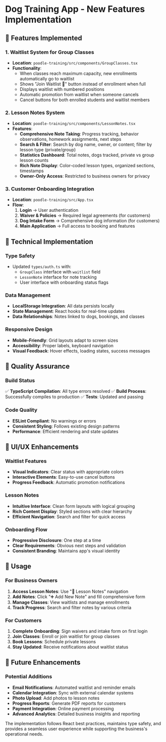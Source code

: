 # Dog Training App - New Features Implementation

## 🎯 Features Implemented

### 1. **Waitlist System for Group Classes**
- **Location**: `poodle-training/src/components/GroupClasses.tsx`
- **Functionality**:
  - When classes reach maximum capacity, new enrollments automatically go to waitlist
  - Shows "Join Waitlist 📝" button instead of enrollment when full
  - Displays waitlist with numbered positions
  - Automatic promotion from waitlist when someone cancels
  - Cancel buttons for both enrolled students and waitlist members

### 2. **Lesson Notes System**
- **Location**: `poodle-training/src/components/LessonNotes.tsx`
- **Features**:
  - **Comprehensive Note Taking**: Progress tracking, behavior observations, homework assignments, next steps
  - **Search & Filter**: Search by dog name, owner, or content; filter by lesson type (private/group)
  - **Statistics Dashboard**: Total notes, dogs tracked, private vs group lesson counts
  - **Rich Note Display**: Color-coded lesson types, organized sections, timestamps
  - **Owner-Only Access**: Restricted to business owners for privacy

### 3. **Customer Onboarding Integration**
- **Location**: `poodle-training/src/App.tsx`
- **Flow**:
  1. **Login** → User authentication
  2. **Waiver & Policies** → Required legal agreements (for customers)
  3. **Dog Intake Form** → Comprehensive dog information (for customers)
  4. **Main Application** → Full access to booking and features

## 🔧 Technical Implementation

### Type Safety
- Updated `types/auth.ts` with:
  - `GroupClass` interface with `waitlist` field
  - `LessonNote` interface for note tracking
  - User interface with onboarding status flags

### Data Management
- **LocalStorage Integration**: All data persists locally
- **State Management**: React hooks for real-time updates
- **Data Relationships**: Notes linked to dogs, bookings, and classes

### Responsive Design
- **Mobile-Friendly**: Grid layouts adapt to screen sizes
- **Accessibility**: Proper labels, keyboard navigation
- **Visual Feedback**: Hover effects, loading states, success messages

## 🧪 Quality Assurance

### Build Status
✅ **TypeScript Compilation**: All type errors resolved
✅ **Build Process**: Successfully compiles to production
✅ **Tests**: Updated and passing

### Code Quality
- **ESLint Compliant**: No warnings or errors
- **Consistent Styling**: Follows existing design patterns
- **Performance**: Efficient rendering and state updates

## 🎨 UI/UX Enhancements

### Waitlist Features
- **Visual Indicators**: Clear status with appropriate colors
- **Interactive Elements**: Easy-to-use cancel buttons
- **Progress Feedback**: Automatic promotion notifications

### Lesson Notes
- **Intuitive Interface**: Clean form layouts with logical grouping
- **Rich Content Display**: Styled sections with clear hierarchy
- **Efficient Navigation**: Search and filter for quick access

### Onboarding Flow
- **Progressive Disclosure**: One step at a time
- **Clear Requirements**: Obvious next steps and validation
- **Consistent Branding**: Maintains app's visual identity

## 🚀 Usage

### For Business Owners
1. **Access Lesson Notes**: Use "📝 Lesson Notes" navigation
2. **Add Notes**: Click "➕ Add New Note" and fill comprehensive form
3. **Manage Classes**: View waitlists and manage enrollments
4. **Track Progress**: Search and filter notes by various criteria

### For Customers
1. **Complete Onboarding**: Sign waivers and intake form on first login
2. **Join Classes**: Enroll or join waitlist for group classes
3. **Book Lessons**: Schedule private lessons
4. **Stay Updated**: Receive notifications about waitlist status

## 🔮 Future Enhancements

### Potential Additions
- **Email Notifications**: Automated waitlist and reminder emails
- **Calendar Integration**: Sync with external calendar systems
- **Photo Upload**: Add photos to lesson notes
- **Progress Reports**: Generate PDF reports for customers
- **Payment Integration**: Online payment processing
- **Advanced Analytics**: Detailed business insights and reporting

The implementation follows React best practices, maintains type safety, and provides a seamless user experience while supporting the business's operational needs.
